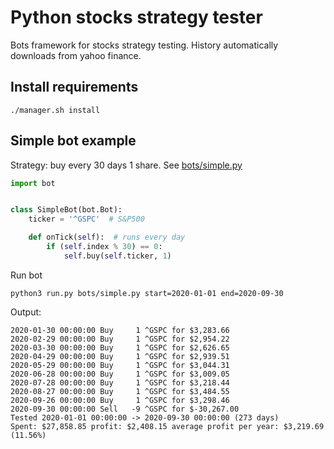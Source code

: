 # Python stocks strategy tester
Bots framework for stocks strategy testing. History automatically downloads from yahoo finance.  

## Install requirements

```shell
./manager.sh install
```

## Simple bot example
Strategy: buy every 30 days 1 share. See [bots/simple.py](bots/simple.py)   
```python
import bot


class SimpleBot(bot.Bot):
    ticker = '^GSPC'  # S&P500

    def onTick(self):  # runs every day
        if (self.index % 30) == 0:
            self.buy(self.ticker, 1)

```
Run bot
```shell
python3 run.py bots/simple.py start=2020-01-01 end=2020-09-30
```
Output:
```
2020-01-30 00:00:00 Buy     1 ^GSPC for $3,283.66
2020-02-29 00:00:00 Buy     1 ^GSPC for $2,954.22
2020-03-30 00:00:00 Buy     1 ^GSPC for $2,626.65
2020-04-29 00:00:00 Buy     1 ^GSPC for $2,939.51
2020-05-29 00:00:00 Buy     1 ^GSPC for $3,044.31
2020-06-28 00:00:00 Buy     1 ^GSPC for $3,009.05
2020-07-28 00:00:00 Buy     1 ^GSPC for $3,218.44
2020-08-27 00:00:00 Buy     1 ^GSPC for $3,484.55
2020-09-26 00:00:00 Buy     1 ^GSPC for $3,298.46
2020-09-30 00:00:00 Sell   -9 ^GSPC for $-30,267.00
Tested 2020-01-01 00:00:00 -> 2020-09-30 00:00:00 (273 days)
Spent: $27,858.85 profit: $2,408.15 average profit per year: $3,219.69 (11.56%)
```




